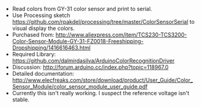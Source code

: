 * Read colors from GY-31 color sensor and print to serial.
* Use Processing sketch https://github.com/rpakdel/processing/tree/master/ColorSensorSerial to visual display the colors.
* Purchased from: http://www.aliexpress.com/item/TCS230-TCS3200-Color-Sensor-Module-GY-31-FZ0018-Freeshipping-Dropshipping/1416616463.html
* Required Library: https://github.com/dalmirdasilva/ArduinoColorRecognitionDriver
* Discussion: http://forum.arduino.cc/index.php?topic=118967.0
* Detailed documentation: http://www.elecfreaks.com/store/download/product/User_Guide/Color_Sensor_Module/color_sensor_module_user_guide.pdf
* Currently this isn't really working. I suspect the reference voltage isn't stable.
